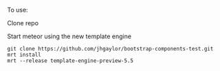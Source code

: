 To use:

Clone repo

Start meteor using the new template engine

```
git clone https://github.com/jhgaylor/bootstrap-components-test.git
mrt install
mrt --release template-engine-preview-5.5
```
